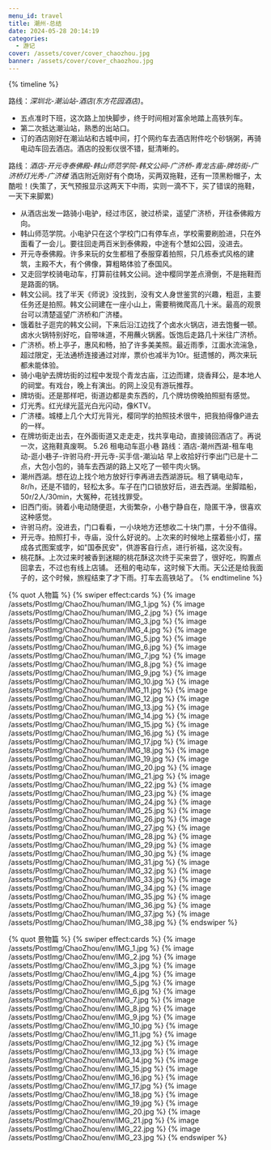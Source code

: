 ```yaml
---
menu_id: travel
title: 潮州-总结
date: 2024-05-28 20:14:19
categories:
  - 游记
cover: /assets/cover/cover_chaozhou.jpg
banner: /assets/cover/cover_chaozhou.jpg
---
```


{% timeline %}
<!-- node 2024.5.24 启程+酒店 -->
路线：*深圳北-潮汕站-酒店(东方花园酒店)*。  
- 五点准时下班，这次路上加快脚步，终于时间相对富余地踏上高铁列车。
- 第二次抵达潮汕站，熟悉的出站口。
- 订的酒店刚好在潮汕站和古城中间，打个网约车去酒店附件吃个砂锅粥，再骑电动车回去酒店。酒店的投影仪很不错，挺清晰的。  
<!-- node 2024.5.25 拖鞋党出行 -->
路线：*酒店-开元寺泰佛殿-韩山师范学院-韩文公祠-广济桥-青龙古庙-牌坊街-广济桥灯光秀-广济楼*
酒店附近刚好有个商场，买两双拖鞋，还有一顶黑粉帽子，太酷啦！(失策了，天气预报显示这两天下中雨，实则一滴不下，买了错误的拖鞋，一天下来脚累)
- 从酒店出发一路骑小电驴，经过市区，驶过桥梁，遥望广济桥，开往泰佛殿方向。
- 韩山师范学院。小电驴只在这个学校门口有停车点，学校需要刷脸进，只在外面看了一会儿。要往回走两百米到泰佛殿，中途有个慧如公园，没进去。
- 开元寺泰佛殿。许多来玩的女生都租了泰服穿着拍照，只几栋泰式风格的建筑，主殿不大，有个佛像，算粗略体验了泰国风。
- 又走回学校骑电动车，打算前往韩文公祠。途中樱同学差点滑倒，不是拖鞋而是路面的锅。
- 韩文公祠。找了半天《师说》没找到，没有文人身世鉴赏的兴趣，粗逛，主要任务还是拍照。韩文公祠建在一座小山上，需要稍微爬高几十米。最高的观景台可以清楚遥望广济桥和广济楼。
- 饿着肚子逛完的韩文公祠，下来后沿江边找了个卤水火锅店，进去饱餐一顿。卤水火锅特别好吃，自带味道，不用蘸火锅酱。饭饱后走路几十米往广济桥。
- 广济桥。桥上亭子，惠风和畅，拍了许多美美照。最近雨季，江面水流湍急，超过限定，无法通桥连接通过对岸，票价也减半为10r。挺遗憾的，两次来玩都未能体验。
- 骑小电驴去牌坊街的过程中发现个青龙古庙，江边而建，烧香拜公，是本地人的祠堂。有戏台，晚上有演出。的网上没见有游玩推荐。
- 牌坊街。还是那样吧，街道边都是卖东西的，几个牌坊傍晚拍照挺有感觉。
- 灯光秀。红光绿光蓝光白光闪动，像KTV。
- 广济楼。城楼上几个大灯光背光，樱同学的拍照技术很牛，把我拍得像P进去的一样。
- 在牌坊街走出去，在外面街道又走走走，找共享电动，直接骑回酒店了。再说一次，这拖鞋真废啊。
5.26 租电动车逛小巷
路线：酒店-潮州西湖-租车电动-逛小巷子-许驸马府-开元寺-买手信-潮汕站
早上收拾好行李出门已是十二点，大包小包的，骑车去西湖的路上又吃了一顿牛肉火锅。
- 潮州西湖。想在边上找个地方放好行李再进去西湖游玩。租了辆电动车，8r/h，还是不错的，轻松太多。车子在门口锁放好后，进去西湖。坐脚踏船，50r/2人/30min，大冤种，花钱找罪受。
- 旧西门街。骑着小电动随便逛，大街繁杂，小巷宁静自在，隐匿干净，很喜欢这种感觉。
- 许驸马府。没进去，门口看看，一小块地方还想收二十块门票，十分不值得。
- 开元寺。拍照打卡，寺庙，没什么好说的。上次来的时候地上摆着些小灯，摆成各式图案或字，如"国泰民安"，供游客自行点，进行祈福，这次没有。
- 桃花酥。上次过来时被香到迷糊的桃花酥这次终于买来尝了，很好吃，购置点回拿去，不过也有线上店铺。
还租的电动车，这时候下大雨。天公还是给我面子的，这个时候，旅程结束了才下雨。打车去高铁站了。
{% endtimeline %}

{% quot 人物篇 %}
{% swiper effect:cards %}
{% image /assets/PostImg/ChaoZhou/human/IMG_1.jpg  %}
{% image /assets/PostImg/ChaoZhou/human/IMG_2.jpg  %}
{% image /assets/PostImg/ChaoZhou/human/IMG_3.jpg  %}
{% image /assets/PostImg/ChaoZhou/human/IMG_4.jpg  %}
{% image /assets/PostImg/ChaoZhou/human/IMG_5.jpg  %}
{% image /assets/PostImg/ChaoZhou/human/IMG_6.jpg  %}
{% image /assets/PostImg/ChaoZhou/human/IMG_7.jpg  %}
{% image /assets/PostImg/ChaoZhou/human/IMG_8.jpg  %}
{% image /assets/PostImg/ChaoZhou/human/IMG_9.jpg  %}
{% image /assets/PostImg/ChaoZhou/human/IMG_10.jpg  %}
{% image /assets/PostImg/ChaoZhou/human/IMG_11.jpg  %}
{% image /assets/PostImg/ChaoZhou/human/IMG_12.jpg  %}
{% image /assets/PostImg/ChaoZhou/human/IMG_13.jpg  %}
{% image /assets/PostImg/ChaoZhou/human/IMG_14.jpg  %}
{% image /assets/PostImg/ChaoZhou/human/IMG_15.jpg  %}
{% image /assets/PostImg/ChaoZhou/human/IMG_16.jpg  %}
{% image /assets/PostImg/ChaoZhou/human/IMG_17.jpg  %}
{% image /assets/PostImg/ChaoZhou/human/IMG_18.jpg  %}
{% image /assets/PostImg/ChaoZhou/human/IMG_19.jpg  %}
{% image /assets/PostImg/ChaoZhou/human/IMG_20.jpg  %}
{% image /assets/PostImg/ChaoZhou/human/IMG_21.jpg  %}
{% image /assets/PostImg/ChaoZhou/human/IMG_22.jpg  %}
{% image /assets/PostImg/ChaoZhou/human/IMG_23.jpg  %}
{% image /assets/PostImg/ChaoZhou/human/IMG_24.jpg  %}
{% image /assets/PostImg/ChaoZhou/human/IMG_25.jpg  %}
{% image /assets/PostImg/ChaoZhou/human/IMG_26.jpg  %}
{% image /assets/PostImg/ChaoZhou/human/IMG_27.jpg  %}
{% image /assets/PostImg/ChaoZhou/human/IMG_28.jpg  %}
{% image /assets/PostImg/ChaoZhou/human/IMG_29.jpg  %}
{% image /assets/PostImg/ChaoZhou/human/IMG_30.jpg  %}
{% image /assets/PostImg/ChaoZhou/human/IMG_31.jpg  %}
{% image /assets/PostImg/ChaoZhou/human/IMG_32.jpg  %}
{% image /assets/PostImg/ChaoZhou/human/IMG_33.jpg  %}
{% image /assets/PostImg/ChaoZhou/human/IMG_34.jpg  %}
{% image /assets/PostImg/ChaoZhou/human/IMG_35.jpg  %}
{% image /assets/PostImg/ChaoZhou/human/IMG_36.jpg  %}
{% image /assets/PostImg/ChaoZhou/human/IMG_37.jpg  %}
{% image /assets/PostImg/ChaoZhou/human/IMG_38.jpg  %}
{% endswiper %}

{% quot 景物篇 %}
{% swiper effect:cards %}
{% image /assets/PostImg/ChaoZhou/env/IMG_1.jpg  %}
{% image /assets/PostImg/ChaoZhou/env/IMG_2.jpg  %}
{% image /assets/PostImg/ChaoZhou/env/IMG_3.jpg  %}
{% image /assets/PostImg/ChaoZhou/env/IMG_4.jpg  %}
{% image /assets/PostImg/ChaoZhou/env/IMG_5.jpg  %}
{% image /assets/PostImg/ChaoZhou/env/IMG_6.jpg  %}
{% image /assets/PostImg/ChaoZhou/env/IMG_7.jpg  %}
{% image /assets/PostImg/ChaoZhou/env/IMG_8.jpg  %}
{% image /assets/PostImg/ChaoZhou/env/IMG_9.jpg  %}
{% image /assets/PostImg/ChaoZhou/env/IMG_10.jpg  %}
{% image /assets/PostImg/ChaoZhou/env/IMG_11.jpg  %}
{% image /assets/PostImg/ChaoZhou/env/IMG_12.jpg  %}
{% image /assets/PostImg/ChaoZhou/env/IMG_13.jpg  %}
{% image /assets/PostImg/ChaoZhou/env/IMG_14.jpg  %}
{% image /assets/PostImg/ChaoZhou/env/IMG_15.jpg  %}
{% image /assets/PostImg/ChaoZhou/env/IMG_16.jpg  %}
{% image /assets/PostImg/ChaoZhou/env/IMG_17.jpg  %}
{% image /assets/PostImg/ChaoZhou/env/IMG_18.jpg  %}
{% image /assets/PostImg/ChaoZhou/env/IMG_19.jpg  %}
{% image /assets/PostImg/ChaoZhou/env/IMG_20.jpg  %}
{% image /assets/PostImg/ChaoZhou/env/IMG_21.jpg  %}
{% image /assets/PostImg/ChaoZhou/env/IMG_22.jpg  %}
{% image /assets/PostImg/ChaoZhou/env/IMG_23.jpg  %}
{% endswiper %}


